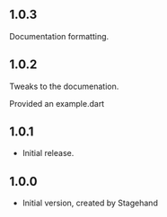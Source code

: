 ## 1.0.3
 Documentation formatting.

## 1.0.2
 Tweaks to the documenation.

 Provided an example.dart

## 1.0.1

- Initial release.

## 1.0.0

- Initial version, created by Stagehand
